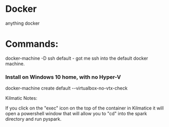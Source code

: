 # Docker
anything docker

# Commands:

docker-machine -D ssh default - got me ssh into the default docker machine.

### Install on Windows 10 home, with no Hyper-V
docker-machine create default --virtualbox-no-vtx-check

Kilmatic Notes:

If you click on the "exec" icon on the top of the container in Kilmatice it will open a powershell window that will allow you to "cd" into the spark directory and run pyspark.
